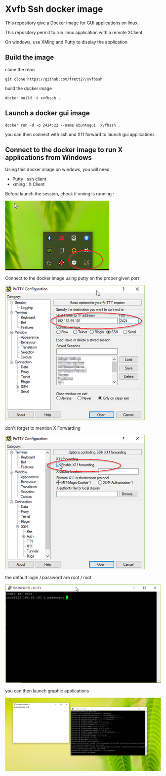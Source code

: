 # Xvfb Ssh docker image


This repository give a Docker image for GUI applications on linux, 

This repository permit to run linux application with a remote XClient 

On windows, use XMing and Putty to display the application



## Build the image

clone the repo

```
git clone https://github.com/frett27/xvfbssh
```

build the docker image

```
docker build -t xvfbssh . 
```



## Launch a docker gui image



```
docker run -d -p 2424:22 --name ubuntugui  xvfbssh .
```



you can then connect with ssh and X11 forward to launch gui applications



## Connect to the docker image to run X applications from Windows

Using this docker image on windows, you will need 

- Putty : ssh client
- xming : X Client



Before launch the session, check if xming is running :

![](doc/xm1.png)



Connect to the docker image using putty on the proper given port :



![](doc/putty1.png)



don't forget to mention X Forwarding

![](doc/putty2.png)



the default login / password  are root / root 

![](doc/putty3.png)



you can then launch graphic applications



![](doc/sample_xterm.png)